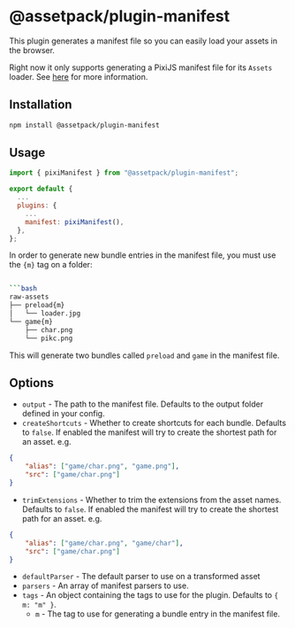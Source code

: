 # @assetpack/plugin-manifest

This plugin generates a manifest file so you can easily load your assets in the browser.

Right now it only supports generating a PixiJS manifest file for its `Assets` loader. See [here](https://pixijs.io/guides/basics/assets.html) for more information.

## Installation

```bash
npm install @assetpack/plugin-manifest
```

## Usage

```js
import { pixiManifest } from "@assetpack/plugin-manifest";

export default {
  ...
  plugins: {
    ...
    manifest: pixiManifest(),
  },
};
```

In order to generate new bundle entries in the manifest file, you must use the `{m}` tag on a folder:

```bash

```bash
raw-assets
├── preload{m}
│   └── loader.jpg
└── game{m}
    ├── char.png
    └── pikc.png
```

This will generate two bundles called `preload` and `game` in the manifest file.

## Options

- `output` - The path to the manifest file. Defaults to the output folder defined in your config.
- `createShortcuts` - Whether to create shortcuts for each bundle. Defaults to `false`. If enabled the manifest will try to create the shortest path for an asset. e.g.
```json
{
    "alias": ["game/char.png", "game.png"],
    "src": ["game/char.png"]
}
```
- `trimExtensions` - Whether to trim the extensions from the asset names. Defaults to `false`. If enabled the manifest will try to create the shortest path for an asset. e.g.
```json
{
    "alias": ["game/char.png", "game/char"],
    "src": ["game/char.png"]
}
```
- `defaultParser` - The default parser to use on a transformed asset
- `parsers` - An array of manifest parsers to use.
- `tags` - An object containing the tags to use for the plugin. Defaults to `{ m: "m" }`.
  - `m` - The tag to use for generating a bundle entry in the manifest file.
